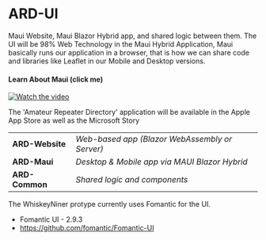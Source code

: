 # ARD-UI
Maui Website, Maui Blazor Hybrid app, and shared logic between them. The UI will be 98% Web Technology in the Maui Hybrid Application, Maui basically runs our application in a browser, that is how we can share code and libraries like Leaflet in our Mobile and Desktop versions. 

#### Learn About Maui (click me)
[![Watch the video](https://img.youtube.com/vi/f8d-Qpfdzc4/hqdefault.jpg)](https://www.youtube.com/embed/f8d-Qpfdzc4)

The 'Amateur Repeater Directory' application will be available in the Apple App Store as well as the Microsoft Story

|   |   |
| ------------ | ------------ |
|**ARD-Website**|   *Web-based app (Blazor WebAssembly or Server)*
|**ARD-Maui**|  *Desktop & Mobile app via MAUI Blazor Hybrid*
|**ARD-Common**|  *Shared logic and components*


The WhiskeyNiner protype currently uses Fomantic for the UI.

 * Fomantic UI - 2.9.3
 * https://github.com/fomantic/Fomantic-UI
